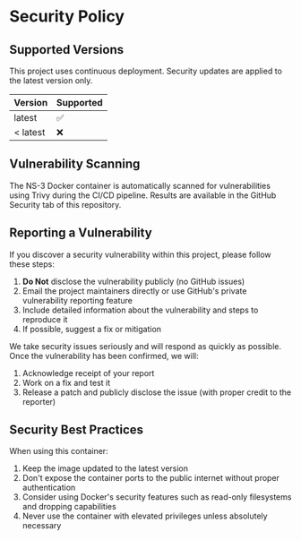 # Security Policy

## Supported Versions

This project uses continuous deployment. Security updates are applied to the latest version only.

| Version | Supported          |
| ------- | ------------------ |
| latest  | :white_check_mark: |
| < latest| :x:                |

## Vulnerability Scanning

The NS-3 Docker container is automatically scanned for vulnerabilities using Trivy during the CI/CD pipeline. Results are available in the GitHub Security tab of this repository.

## Reporting a Vulnerability

If you discover a security vulnerability within this project, please follow these steps:

1. **Do Not** disclose the vulnerability publicly (no GitHub issues)
2. Email the project maintainers directly or use GitHub's private vulnerability reporting feature
3. Include detailed information about the vulnerability and steps to reproduce it
4. If possible, suggest a fix or mitigation

We take security issues seriously and will respond as quickly as possible. Once the vulnerability has been confirmed, we will:

1. Acknowledge receipt of your report
2. Work on a fix and test it
3. Release a patch and publicly disclose the issue (with proper credit to the reporter)

## Security Best Practices

When using this container:

1. Keep the image updated to the latest version
2. Don't expose the container ports to the public internet without proper authentication
3. Consider using Docker's security features such as read-only filesystems and dropping capabilities
4. Never use the container with elevated privileges unless absolutely necessary 
